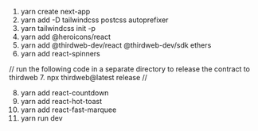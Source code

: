 1. yarn create next-app
2. yarn add -D tailwindcss postcss autoprefixer
3. yarn tailwindcss init -p
4. yarn add @heroicons/react
5. yarn add @thirdweb-dev/react @thirdweb-dev/sdk ethers
6. yarn add react-spinners

// run the following code in a separate directory to release the contract to thirdweb
7. npx thirdweb@latest release
//

8. yarn add react-countdown
9. yarn add react-hot-toast
10. yarn add react-fast-marquee
11. yarn run dev